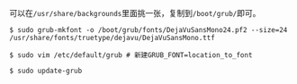 可以在`/usr/share/backgrounds`里面挑一张，复制到`/boot/grub/`即可。

```shell
$ sudo grub-mkfont -o /boot/grub/fonts/DejaVuSansMono24.pf2 --size=24 /usr/share/fonts/truetype/dejavu/DejaVuSansMono.ttf

$ sudo vim /etc/default/grub # 新建GRUB_FONT=location_to_font

$ sudo update-grub
```



